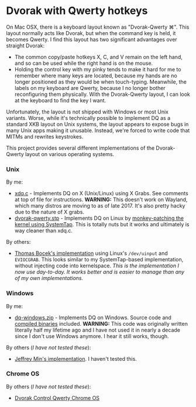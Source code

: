 # Dvorak with Qwerty hotkeys

On Mac OSX, there is a keyboard layout known as "Dvorak-Qwerty ⌘".  This layout normally acts like Dvorak, but when the command key is held, it becomes Qwerty.  I find this layout has two significant advantages over straight Dvorak:
  * The common copy/paste hotkeys X, C, and V remain on the left hand, and so can be used while the right hand is on the mouse.
  * Holding the control key with my pinky tends to make it hard for me to remember where many keys are located, because my hands are no longer positioned as they would be when touch-typing.  Meanwhile, the labels on my keyboard are Qwerty, because I no longer bother reconfiguring them physically.  With the Dvorak-Qwerty layout, I can look at the keyboard to find the key I want.

Unfortunately, the layout is not shipped with Windows or most Unix variants.  Worse, while it's technically possible to implement DQ as a standard XKB layout on Unix systems, the layout appears to expose bugs in many Unix apps making it unusable. Instead, we're forced to write code that MITMs and rewrites keystrokes.

This project provides several different implementations of the Dvorak-Qwerty layout on various operating systems.

### Unix

By me:

* [xdq.c](unix/xdq.c) - Implements DQ on X (Unix/Linux) using X Grabs. See comments at top of file for instructions. **WARNING:** This doesn't work on Wayland, which many distros are moving to as of late 2017. It's also pretty hacky due to the nature of X grabs.
* [dvorak-qwerty.stp](unix/dvorak-qwerty.stp) - Implements DQ on Linux by [monkey-patching the kernel using SystemTap](https://blog.cloudflare.com/how-to-monkey-patch-the-linux-kernel/). This is totally nuts but it works and ultimately is way cleaner than xdq.c.

By others:

* [Thomas Bocek's implementation](https://github.com/tbocek/dvorak) using Linux's `/dev/uinput` and `EVIOCGRAB`. This looks similar to my SystemTap-based implementation, without injecting code into kernelspace. *This is the implementation I now use day-to-day. It works better and is easier to manage than any of my own implementations.*

### Windows

By me:

* [dq-windows.zip](https://github.com/kentonv/dvorak-qwerty/releases/download/ancient/dq-windows.zip) - Implements DQ on Windows.  Source code and [compiled binaries](https://github.com/kentonv/dvorak-qwerty/releases) included. **WARNING:** This code was originally written literally half my lifetime ago and I have not used it in nearly a decade since I don't use Windows anymore. I hear it still works, though.

By others (*I have not tested these*):

* [Jeffrey Min's implementation](https://github.com/chid/dvorak-querty/tree/master/dverty). I haven't tested this.

### Chrome OS

By others (*I have not tested these*):

* [Dvorak Control Qwerty Chrome OS](https://github.com/7fe/dvorak-qwerty-chromeos)
